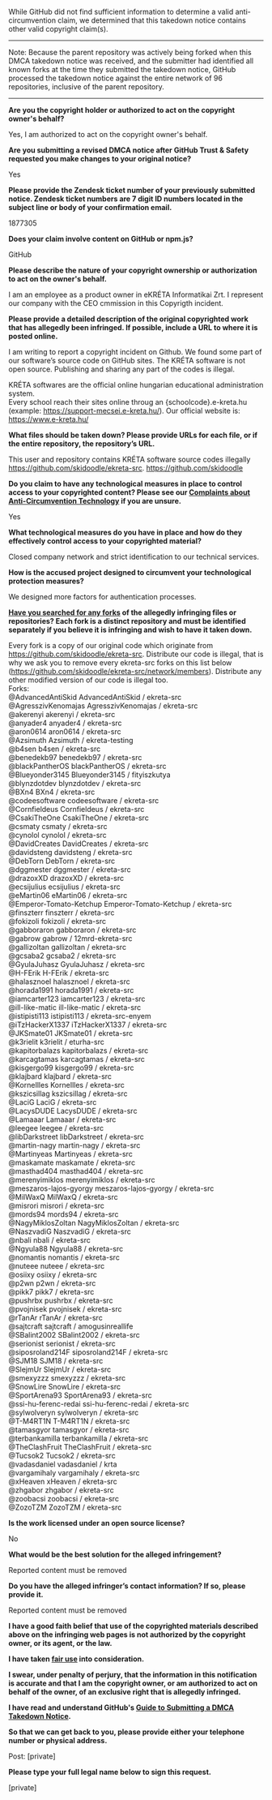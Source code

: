 While GitHub did not find sufficient information to determine a valid anti-circumvention claim, we determined that this takedown notice contains other valid copyright claim(s).

---

Note: Because the parent repository was actively being forked when this DMCA takedown notice was received, and the submitter had identified all known forks at the time they submitted the takedown notice, GitHub processed the takedown notice against the entire network of 96 repositories, inclusive of the parent repository.

---

**Are you the copyright holder or authorized to act on the copyright owner's behalf?**

Yes, I am authorized to act on the copyright owner's behalf.

**Are you submitting a revised DMCA notice after GitHub Trust & Safety requested you make changes to your original notice?**

Yes

**Please provide the Zendesk ticket number of your previously submitted notice. Zendesk ticket numbers are 7 digit ID numbers located in the subject line or body of your confirmation email.**

1877305

**Does your claim involve content on GitHub or npm.js?**

GitHub

**Please describe the nature of your copyright ownership or authorization to act on the owner's behalf.**

I am an employee as a product owner in eKRÉTA Informatikai Zrt. I represent our company with the CEO cmmission in this Copyrigth incident.

**Please provide a detailed description of the original copyrighted work that has allegedly been infringed. If possible, include a URL to where it is posted online.**

I am writing to report a copyright incident on Github. We found some part of our software’s source code on GitHub sites. The KRÉTA software is not open source. Publishing and sharing any part of the codes is illegal.

KRÉTA softwares are the official online hungarian educational administration system.  
Every school reach their sites online throug an {schoolcode}.e-kreta.hu (example: https://support-mecsei.e-kreta.hu/). 
Our official website is: https://www.e-kreta.hu/

**What files should be taken down? Please provide URLs for each file, or if the entire repository, the repository’s URL.**

This user and repository contains KRÉTA software source codes illegally  
https://github.com/skidoodle/ekreta-src. 
https://github.com/skidoodle

**Do you claim to have any technological measures in place to control access to your copyrighted content? Please see our <a href="https://docs.github.com/articles/guide-to-submitting-a-dmca-takedown-notice#complaints-about-anti-circumvention-technology">Complaints about Anti-Circumvention Technology</a> if you are unsure.**

Yes

**What technological measures do you have in place and how do they effectively control access to your copyrighted material?**

Closed company network and strict identification to our technical services.

**How is the accused project designed to circumvent your technological protection measures?**

We designed more factors for authentication processes.

**<a href="https://docs.github.com/articles/dmca-takedown-policy#b-what-about-forks-or-whats-a-fork">Have you searched for any forks</a> of the allegedly infringing files or repositories? Each fork is a distinct repository and must be identified separately if you believe it is infringing and wish to have it taken down.**

Every fork is a copy of our original code which originate from https://github.com/skidoodle/ekreta-src. 
Distribute our code is illegal, that is why we ask you to remove every ekreta-src forks on this list below (https://github.com/skidoodle/ekreta-src/network/members).  Distribute any other modified version of our code is illegal too.  
Forks:  
@AdvancedAntiSkid AdvancedAntiSkid / ekreta-src  
@AgresszivKenomajas AgresszivKenomajas / ekreta-src  
@akerenyi akerenyi / ekreta-src  
@anyader4 anyader4 / ekreta-src  
@aron0614 aron0614 / ekreta-src  
@Azsimuth Azsimuth / ekreta-testing  
@b4sen b4sen / ekreta-src  
@benedekb97 benedekb97 / ekreta-src  
@blackPantherOS blackPantherOS / ekreta-src  
@Blueyonder3145 Blueyonder3145 / fityiszkutya  
@blynzdotdev blynzdotdev / ekreta-src  
@BXn4 BXn4 / ekreta-src  
@codeesoftware codeesoftware / ekreta-src  
@Cornfieldeus Cornfieldeus / ekreta-src  
@CsakiTheOne CsakiTheOne / ekreta-src  
@csmaty csmaty / ekreta-src  
@cynolol cynolol / ekreta-src  
@DavidCreates DavidCreates / ekreta-src  
@davidsteng davidsteng / ekreta-src  
@DebTorn DebTorn / ekreta-src  
@dggmester dggmester / ekreta-src  
@drazoxXD drazoxXD / ekreta-src  
@ecsijulius ecsijulius / ekreta-src  
@eMartin06 eMartin06 / ekreta-src  
@Emperor-Tomato-Ketchup Emperor-Tomato-Ketchup / ekreta-src  
@finszterr finszterr / ekreta-src  
@fokizoli fokizoli / ekreta-src  
@gabboraron gabboraron / ekreta-src  
@gabrow gabrow / 12mrd-ekreta-src  
@gallizoltan gallizoltan / ekreta-src  
@gcsaba2 gcsaba2 / ekreta-src  
@GyulaJuhasz GyulaJuhasz / ekreta-src  
@H-FErik H-FErik / ekreta-src  
@halasznoel halasznoel / ekreta-src  
@horada1991 horada1991 / ekreta-src  
@iamcarter123 iamcarter123 / ekreta-src  
@ill-like-matic ill-like-matic / ekreta-src  
@istipisti113 istipisti113 / ekreta-src-enyem  
@iTzHackerX1337 iTzHackerX1337 / ekreta-src  
@JKSmate01 JKSmate01 / ekreta-src  
@k3rielit k3rielit / eturha-src  
@kapitorbalazs kapitorbalazs / ekreta-src  
@karcagtamas karcagtamas / ekreta-src  
@kisgergo99 kisgergo99 / ekreta-src  
@klajbard klajbard / ekreta-src  
@KorneIlles KorneIlles / ekreta-src  
@kszicsillag kszicsillag / ekreta-src  
@LaciG LaciG / ekreta-src  
@LacysDUDE LacysDUDE / ekreta-src  
@Lamaaar Lamaaar / ekreta-src  
@leegee leegee / ekreta-src  
@libDarkstreet libDarkstreet / ekreta-src  
@martin-nagy martin-nagy / ekreta-src  
@Martinyeas Martinyeas / ekreta-src  
@maskamate maskamate / ekreta-src  
@masthad404 masthad404 / ekreta-src  
@merenyimiklos merenyimiklos / ekreta-src  
@meszaros-lajos-gyorgy meszaros-lajos-gyorgy / ekreta-src  
@MilWaxQ MilWaxQ / ekreta-src  
@misrori misrori / ekreta-src  
@mords94 mords94 / ekreta-src  
@NagyMiklosZoltan NagyMiklosZoltan / ekreta-src  
@NaszvadiG NaszvadiG / ekreta-src  
@nbali nbali / ekreta-src  
@Ngyula88 Ngyula88 / ekreta-src  
@nomantis nomantis / ekreta-src  
@nuteee nuteee / ekreta-src  
@osiixy osiixy / ekreta-src  
@p2wn p2wn / ekreta-src  
@pikk7 pikk7 / ekreta-src  
@pushrbx pushrbx / ekreta-src  
@pvojnisek pvojnisek / ekreta-src  
@rTanAr rTanAr / ekreta-src  
@sajtcraft sajtcraft / amogusinreallife  
@SBalint2002 SBalint2002 / ekreta-src  
@serionist serionist / ekreta-src  
@siposroland214F siposroland214F / ekreta-src  
@SJM18 SJM18 / ekreta-src  
@SlejmUr SlejmUr / ekreta-src  
@smexyzzz smexyzzz / ekreta-src  
@SnowLire SnowLire / ekreta-src  
@SportArena93 SportArena93 / ekreta-src  
@ssi-hu-ferenc-redai ssi-hu-ferenc-redai / ekreta-src  
@sylwolveryn sylwolveryn / ekreta-src  
@T-M4RT1N T-M4RT1N / ekreta-src  
@tamasgyor tamasgyor / ekreta-src  
@terbankamilla terbankamilla / ekreta-src  
@TheClashFruit TheClashFruit / ekreta-src  
@Tucsok2 Tucsok2 / ekreta-src  
@vadasdaniel vadasdaniel / krta  
@vargamihaly vargamihaly / ekreta-src  
@xHeaven xHeaven / ekreta-src  
@zhgabor zhgabor / ekreta-src  
@zoobacsi zoobacsi / ekreta-src  
@ZozoTZM ZozoTZM / ekreta-src  

**Is the work licensed under an open source license?**

No

**What would be the best solution for the alleged infringement?**

Reported content must be removed

**Do you have the alleged infringer’s contact information? If so, please provide it.**

Reported content must be removed

**I have a good faith belief that use of the copyrighted materials described above on the infringing web pages is not authorized by the copyright owner, or its agent, or the law.**

**I have taken <a href="https://www.lumendatabase.org/topics/22">fair use</a> into consideration.**

**I swear, under penalty of perjury, that the information in this notification is accurate and that I am the copyright owner, or am authorized to act on behalf of the owner, of an exclusive right that is allegedly infringed.**

**I have read and understand GitHub's <a href="https://docs.github.com/articles/guide-to-submitting-a-dmca-takedown-notice/">Guide to Submitting a DMCA Takedown Notice</a>.**

**So that we can get back to you, please provide either your telephone number or physical address.**

Post: [private]

**Please type your full legal name below to sign this request.**

[private]
